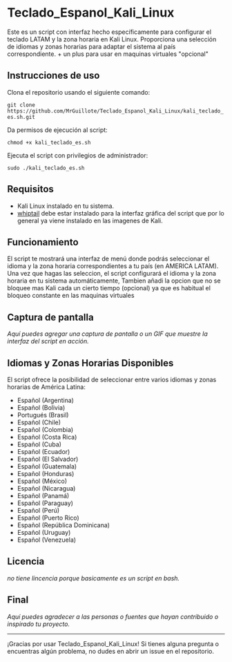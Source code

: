 # Teclado_Espanol_Kali_Linux

Este es un script con interfaz hecho específicamente para configurar el teclado LATAM y la zona horaria en Kali Linux. Proporciona una selección de idiomas y zonas horarias para adaptar el sistema al país correspondiente. + un plus para usar en maquinas virtuales "opcional"

## Instrucciones de uso

Clona el repositorio usando el siguiente comando:

 `git clone https://github.com/MrGuillote/Teclado_Espanol_Kali_Linux/kali_teclado_es.sh.git`

Da permisos de ejecución al script: 

`chmod +x kali_teclado_es.sh`

Ejecuta el script con privilegios de administrador: 

`sudo ./kali_teclado_es.sh`

## Requisitos

- Kali Linux instalado en tu sistema.
- [whiptail](https://linux.die.net/man/1/whiptail) debe estar instalado para la interfaz gráfica del script que por lo general ya viene instalado en las imagenes de Kali.

## Funcionamiento

El script te mostrará una interfaz de menú donde podrás seleccionar el idioma y la zona horaria correspondientes a tu país (en AMERICA LATAM). Una vez que hagas las seleccion, el script configurará el idioma y la zona horaria en tu sistema automáticamente, Tambien añadi la opcion que no se bloquee mas Kali cada un cierto tiempo (opcional) ya que es habitual el bloqueo constante en las maquinas virtuales

## Captura de pantalla

_Aquí puedes agregar una captura de pantalla o un GIF que muestre la interfaz del script en acción._

## Idiomas y Zonas Horarias Disponibles

El script ofrece la posibilidad de seleccionar entre varios idiomas y zonas horarias de América Latina:

- Español (Argentina)
- Español (Bolivia)
- Portugués (Brasil)
- Español (Chile)
- Español (Colombia)
- Español (Costa Rica)
- Español (Cuba)
- Español (Ecuador)
- Español (El Salvador)
- Español (Guatemala)
- Español (Honduras)
- Español (México)
- Español (Nicaragua)
- Español (Panamá)
- Español (Paraguay)
- Español (Perú)
- Español (Puerto Rico)
- Español (República Dominicana)
- Español (Uruguay)
- Español (Venezuela)

## Licencia

_no tiene lincencia porque basicamente es un script en bash._

## Final

_Aquí puedes agradecer a las personas o fuentes que hayan contribuido o inspirado tu proyecto._

---

¡Gracias por usar Teclado_Espanol_Kali_Linux! Si tienes alguna pregunta o encuentras algún problema, no dudes en abrir un issue en el repositorio.
